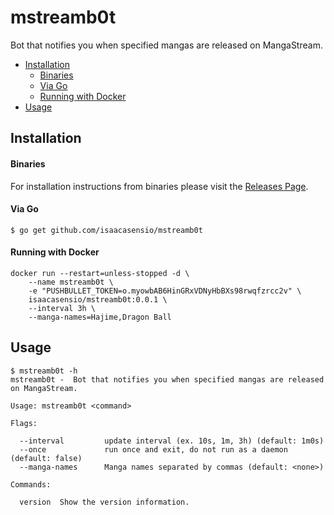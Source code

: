 # mstreamb0t

Bot that notifies you when specified mangas are released on MangaStream.

 * [Installation](README.md#installation)
      * [Binaries](README.md#binaries)
      * [Via Go](README.md#via-go)
      * [Running with Docker](README.md#running-with-docker)
 * [Usage](README.md#usage)

## Installation

#### Binaries

For installation instructions from binaries please visit the [Releases Page](https://github.com/isaacasensio/mstreamb0t/releases).

#### Via Go

```console
$ go get github.com/isaacasensio/mstreamb0t
```

#### Running with Docker

```console
docker run --restart=unless-stopped -d \
    --name mstreamb0t \
    -e "PUSHBULLET_TOKEN=o.myowbAB6HinGRxVDNyHbBXs98rwqfzrcc2v" \
    isaacasensio/mstreamb0t:0.0.1 \
    --interval 3h \
    --manga-names=Hajime,Dragon Ball
```

## Usage

```console
$ mstreamb0t -h
mstreamb0t -  Bot that notifies you when specified mangas are released on MangaStream.

Usage: mstreamb0t <command>

Flags:

  --interval         update interval (ex. 10s, 1m, 3h) (default: 1m0s)
  --once             run once and exit, do not run as a daemon (default: false)
  --manga-names      Manga names separated by commas (default: <none>)

Commands:

  version  Show the version information.
```

